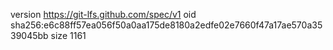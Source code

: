 version https://git-lfs.github.com/spec/v1
oid sha256:e6c88ff57ea056f50a0aa175de8180a2edfe02e7660f47a17ae570a3539045bb
size 1161
